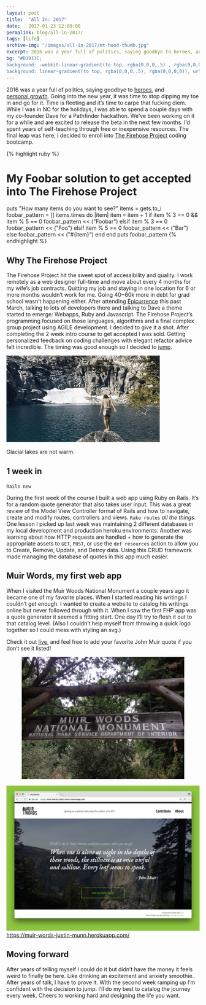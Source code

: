 ```yaml
---
layout: post
title:  "All In: 2017"
date:   2017-01-23 12:00:00
permalink: blog/all-in-2017/
tags: [life]
archive-img: "/images/all-in-2017/mt-hood-thumb.jpg"
excerpt: 2016 was a year full of politics, saying goodbye to heroes, and personal growth. Going into the new year, it was time to stop dipping my toe in and go for it
bg: "#D1913C;
background: -webkit-linear-gradient(to top, rgba(0,0,0,.5) , rgba(0,0,0,0)), url('/images/all-in-2017/mt-hood.jpg') no-repeat center top;
background: linear-gradient(to top, rgba(0,0,0,.5), rgba(0,0,0,0)), url('/images/all-in-2017/mt-hood.jpg') no-repeat center top; background-size: cover;"
---
```


2016 was a year full of politics, saying goodbye to [heroes](https://youtu.be/6SFNW5F8K9Y?t=3m20s), and [personal&nbsp;growth](http://justinmunn.co/blog/2016-year-in-review). Going into the new year, it was time to stop dipping my toe in and go for it.  Time is fleeting and it’s time to carpe that fucking diem. While I was in NC for the holidays, I was able to spend a couple days with my co-founder Dave for a Pathfinder hackathon. We’ve been working on it for a while and are excited to release the beta in the next few months. I&rsquo;d spent years of self-teaching through free or inexpensive resources. The final leap was here, I decided to enroll into [The Firehose Project](http://www.thefirehoseproject.com/) coding bootcamp.


{% highlight ruby %}
# My Foobar solution to get accepted into The Firehose Project
puts "How many items do you want to see?"
items = gets.to_i
foobar_pattern = []
items.times do |item|
  item = item + 1
  if item % 3 == 0 && item % 5 == 0
    foobar_pattern << ("Foobar")
  elsif item % 3 == 0
    foobar_pattern << ("Foo")
  elsif item % 5 == 0
    foobar_pattern << ("Bar")
  else
    foobar_pattern << ("#{item}")
  end
end
puts foobar_pattern
{% endhighlight %}

## Why The Firehose Project

The Firehose Project hit the sweet spot of accessibility and quality. I work remotely as a web designer full-time and move about every 4 months for my wife’s job contracts. Quitting my job and staying in one location for 6 or more months wouldn’t work for me. Going $40-$60k more in debt for grad school wasn&rsquo;t happening either.  After attending [Epicurrence](http://justinmunn.co/blog/epicurrence-montues/) this past March, talking to lots of developers there and talking to Dave a theme started to emerge: Webapps, Ruby and Javascript. The Firehose Project&rsquo;s programming focused on those languages, algorithms and a final complex group project using AGILE development. I decided to give it a shot. After completing the 2 week intro course to get accepted I was sold. Getting personalized feedback on coding challenges with elegant refactor advice felt incredible. The timing was good enough so I decided to [jump](https://medium.com/@elleluna/the-crossroads-of-should-and-must-90c75eb7c5b0).

![Jumping](/images/all-in-2017/jumping-loop2.gif)
<figcaption>Glacial lakes are not warm.</figcaption>

## 1 week in

`Rails new`

During the first week of the course I built a web app using Ruby on Rails. It&rsquo;s for a random quote generator that also takes user input. This was a great review of the Model View Controller format of Rails and how to navigate, create and modify routes, controllers and views. `Rake routes` *all the things.* One lesson I picked up last week was maintaining 2 different databases in my local development and production heroku environments. Another was learning about how HTTP requests are handled + how to generate the appropriate assets to `GET`, `POST`, or use the `def resources` action to allow you to Create, Remove, Update, and Detroy data. Using this CRUD framework made managing the database of quotes in this app much easier.

## Muir Words, my first web app

When I visited the Muir Woods National Monument a couple years ago it became one of my favorite places. When I started reading his writings I couldn’t get enough. I wanted to create a website to catalog his writings online but never followed through with it. When I saw the first FHP app was a quote generator it seemed a fitting start. One day I’ll try to flesh it out to that catalog level. (Also I couldn’t help myself from throwing a quick logo together so I could mess with styling an svg.)

Check it out [live](https://muir-words-justin-munn.herokuapp.com/), and feel free to add your favorite John Muir quote if you don’t see it listed!

<div class="row">
    <figure class="half">
        <img src="/images/all-in-2017/muir-woods.jpg" alt="Muir Woods" />
    </figure>
    <div class="half">
        <a href="https://muir-words-justin-munn.herokuapp.com/"><img src="/images/all-in-2017/muir-words.jpg" alt="Muir Words Quote Generator" /></a>
        <figcaption><a href="https://muir-words-justin-munn.herokuapp.com/">https://muir-words-justin-munn.herokuapp.com/</a></figcaption>
    </div>
</div>

## Moving forward

After years of telling myself I could do it but didn’t have the money it feels weird to finally be here. Like drinking an excitement and anxiety smoothie. After years of talk, I have to prove it. With the second week ramping up I&rsquo;m confident with the decision to jump. I’ll do my best to catalog the journey every week. Cheers to working hard and designing the life you want.


